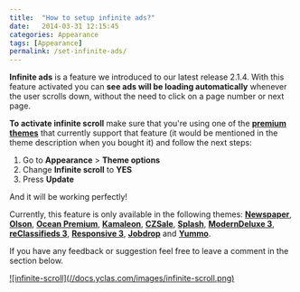 ```yaml
---
title:  "How to setup infinite ads?"
date:   2014-03-31 12:15:45
categories: Appearance
tags: [Appearance]
permalink: /set-infinite-ads/
---
```

**Infinite ads** is a feature we introduced to our latest release 2.1.4. With this feature activated you can **see ads will be loading automatically** whenever the user scrolls down, without the need to click on a page number or next page.

**To activate infinite scroll** make sure that you're using one of the **[premium themes](http://open-classifieds.com/market/)** that currently support that feature (it would be mentioned in the theme description when you bought it) and follow the next steps:

1. Go to **Appearance** > **Theme options** 
2. Change **Infinite scroll** to **YES** 
3. Press **Update**

And it will be working perfectly!

Currently, this feature is only available in the following themes: **[Newspaper](http://market.open-classifieds.com/themes/newspaper.html)**, **[Olson](http://market.open-classifieds.com/themes/olson.html)**, **[Ocean Premium](http://market.open-classifieds.com/themes/ocean.html)**, **[Kamaleon](http://market.open-classifieds.com/themes/kamaleon.html)**, **[CZSale](http://market.open-classifieds.com/themes/czsale.html)**, **[Splash](https://market.open-classifieds.com/themes/splash.html)**, **[ModernDeluxe 3](https://market.open-classifieds.com/themes/moderndeluxe-3.html)**, **[reClassifieds 3](https://market.open-classifieds.com/themes/reclassifieds-3.html)**, **[Responsive 3](https://market.open-classifieds.com/themes/responsive-3.html)**, **[Jobdrop](https://market.open-classifieds.com/themes/jobdrop.html)** and **[Yummo](https://market.open-classifieds.com/themes/yummo.html)**.

If you have any feedback or suggestion feel free to leave a comment in the section below.

<a href="//docs.yclas.com/images/infinite-scroll.png" class="thumbnail gallery-item" data-gallery>
![infinite-scroll](//docs.yclas.com/images/infinite-scroll.png)
</a>

